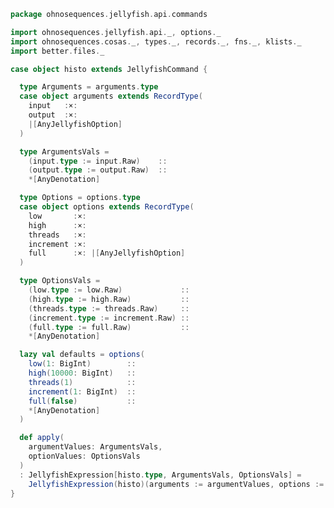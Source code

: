 
```scala
package ohnosequences.jellyfish.api.commands

import ohnosequences.jellyfish.api._, options._
import ohnosequences.cosas._, types._, records._, fns._, klists._
import better.files._

case object histo extends JellyfishCommand {

  type Arguments = arguments.type
  case object arguments extends RecordType(
    input   :×:
    output  :×:
    |[AnyJellyfishOption]
  )

  type ArgumentsVals =
    (input.type := input.Raw)    ::
    (output.type := output.Raw)  ::
    *[AnyDenotation]

  type Options = options.type
  case object options extends RecordType(
    low       :×:
    high      :×:
    threads   :×:
    increment :×:
    full      :×: |[AnyJellyfishOption]
  )

  type OptionsVals =
    (low.type := low.Raw)             ::
    (high.type := high.Raw)           ::
    (threads.type := threads.Raw)     ::
    (increment.type := increment.Raw) ::
    (full.type := full.Raw)           ::
    *[AnyDenotation]

  lazy val defaults = options(
    low(1: BigInt)        ::
    high(10000: BigInt)   ::
    threads(1)            ::
    increment(1: BigInt)  ::
    full(false)           ::
    *[AnyDenotation]
  )

  def apply(
    argumentValues: ArgumentsVals,
    optionValues: OptionsVals
  )
  : JellyfishExpression[histo.type, ArgumentsVals, OptionsVals] =
    JellyfishExpression(histo)(arguments := argumentValues, options := optionValues)
}

```




[test/scala/Jellyfish.scala]: ../../../../test/scala/Jellyfish.scala.md
[main/scala/api/options.scala]: ../options.scala.md
[main/scala/api/expressions.scala]: ../expressions.scala.md
[main/scala/api/commands/histo.scala]: histo.scala.md
[main/scala/api/commands/queryAll.scala]: queryAll.scala.md
[main/scala/api/commands/query.scala]: query.scala.md
[main/scala/api/commands/dump.scala]: dump.scala.md
[main/scala/api/commands/bc.scala]: bc.scala.md
[main/scala/api/commands/count.scala]: count.scala.md
